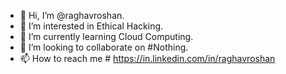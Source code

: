 - 👋 Hi, I’m @raghavroshan.
- 👀 I’m interested in Ethical Hacking.
- 🌱 I’m currently learning Cloud Computing.
- 💞️ I’m looking to collaborate on #Nothing.
- 📫 How to reach me # https://in.linkedin.com/in/raghavroshan

<!---
raghavroshan/raghavroshan is a ✨ special ✨ repository because its `README.md` (this file) appears on your GitHub profile.
You can click the Preview link to take a look at your changes.
--->
